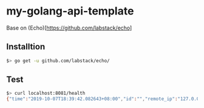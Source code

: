 # my-golang-api-template

Base on (Echo)[https://github.com/labstack/echo]

## Installtion

```Bash
$> go get -u github.com/labstack/echo/
```

## Test

```Bash
$> curl localhost:8081/health
{"time":"2019-10-07T18:39:42.082643+08:00","id":"","remote_ip":"127.0.0.1","host":"127.0.0.1:8081","method":"GET","uri":"/health","user_agent":"curl/7.54.0","status":200,"error":"","latency":14981,"latency_human":"14.981µs","bytes_in":0,"bytes_out":2}
```